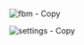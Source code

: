 ![fbm - Copy](https://github.com/user-attachments/assets/f82c64e2-4c61-4917-9840-7475e0f4e362) 

![settings - Copy](https://github.com/user-attachments/assets/224e2582-096f-4331-89e1-63d132fd6a76)
